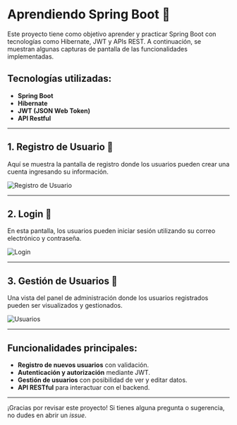 # Aprendiendo Spring Boot 🚀

Este proyecto tiene como objetivo aprender y practicar Spring Boot con tecnologías como Hibernate, JWT y APIs REST. A continuación, se muestran algunas capturas de pantalla de las funcionalidades implementadas.

## Tecnologías utilizadas:
- **Spring Boot**
- **Hibernate**
- **JWT (JSON Web Token)**
- **API Restful**

---

## 1. Registro de Usuario 📝
Aquí se muestra la pantalla de registro donde los usuarios pueden crear una cuenta ingresando su información.

![Registro de Usuario](https://github.com/user-attachments/assets/438d4579-4a52-4452-b83e-7f3f56b53788)

---

## 2. Login 🔐
En esta pantalla, los usuarios pueden iniciar sesión utilizando su correo electrónico y contraseña.

![Login](https://github.com/user-attachments/assets/aabe8fcc-d095-4acd-b1ce-ee59e0637866)

---

## 3. Gestión de Usuarios 👥
Una vista del panel de administración donde los usuarios registrados pueden ser visualizados y gestionados.

![Usuarios](https://github.com/user-attachments/assets/2ab4b1b8-96da-40a3-ba62-0aab6212df40)

---

## Funcionalidades principales:
- **Registro de nuevos usuarios** con validación.
- **Autenticación y autorización** mediante JWT.
- **Gestión de usuarios** con posibilidad de ver y editar datos.
- **API RESTful** para interactuar con el backend.

---

¡Gracias por revisar este proyecto! Si tienes alguna pregunta o sugerencia, no dudes en abrir un *issue*.
